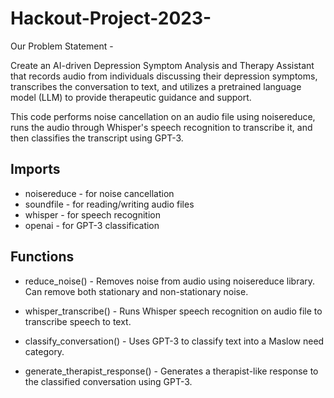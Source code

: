 # Hackout-Project-2023-

Our Problem Statement -

Create an AI-driven Depression Symptom Analysis and Therapy Assistant that records audio from individuals discussing their depression symptoms, transcribes the conversation to text, and utilizes a pretrained language model (LLM) to provide therapeutic guidance and support.

This code performs noise cancellation on an audio file using noisereduce, runs the audio through Whisper's speech recognition to transcribe it, and then classifies the transcript using GPT-3.

## Imports
- noisereduce - for noise cancellation
- soundfile - for reading/writing audio files
- whisper - for speech recognition
- openai - for GPT-3 classification

## Functions
- reduce_noise() - Removes noise from audio using noisereduce library. Can remove both stationary and non-stationary noise.

- whisper_transcribe() - Runs Whisper speech recognition on audio file to transcribe speech to text.

- classify_conversation() - Uses GPT-3 to classify text into a Maslow need category.

- generate_therapist_response() - Generates a therapist-like response to the classified conversation using GPT-3.

